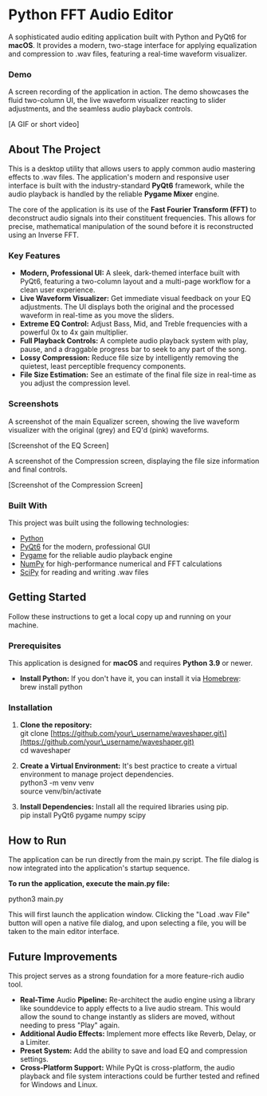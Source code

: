 

# **Python FFT Audio Editor**

A sophisticated audio editing application built with Python and PyQt6 for **macOS**. It provides a modern, two-stage interface for applying equalization and compression to .wav files, featuring a real-time waveform visualizer.

### **Demo**

A screen recording of the application in action. The demo showcases the fluid two-column UI, the live waveform visualizer reacting to slider adjustments, and the seamless audio playback controls.

\[A GIF or short video\]

## **About The Project**

This is a desktop utility that allows users to apply common audio mastering effects to .wav files. The application's modern and responsive user interface is built with the industry-standard **PyQt6** framework, while the audio playback is handled by the reliable **Pygame Mixer** engine.

The core of the application is its use of the **Fast Fourier Transform (FFT)** to deconstruct audio signals into their constituent frequencies. This allows for precise, mathematical manipulation of the sound before it is reconstructed using an Inverse FFT.

### **Key Features**

* **Modern, Professional UI:** A sleek, dark-themed interface built with PyQt6, featuring a two-column layout and a multi-page workflow for a clean user experience.  
* **Live Waveform Visualizer:** Get immediate visual feedback on your EQ adjustments. The UI displays both the original and the processed waveform in real-time as you move the sliders.  
* **Extreme EQ Control:** Adjust Bass, Mid, and Treble frequencies with a powerful 0x to 4x gain multiplier.  
* **Full Playback Controls:** A complete audio playback system with play, pause, and a draggable progress bar to seek to any part of the song.  
* **Lossy Compression:** Reduce file size by intelligently removing the quietest, least perceptible frequency components.  
* **File Size Estimation:** See an estimate of the final file size in real-time as you adjust the compression level.

### **Screenshots**

A screenshot of the main Equalizer screen, showing the live waveform visualizer with the original (grey) and EQ'd (pink) waveforms.

\[Screenshot of the EQ Screen\]

A screenshot of the Compression screen, displaying the file size information and final controls.

\[Screenshot of the Compression Screen\]

### **Built With**

This project was built using the following technologies:

* [Python](https://www.python.org/)  
* [PyQt6](https://www.riverbankcomputing.com/software/pyqt/) for the modern, professional GUI  
* [Pygame](https://www.pygame.org/) for the reliable audio playback engine  
* [NumPy](https://numpy.org/) for high-performance numerical and FFT calculations  
* [SciPy](https://scipy.org/) for reading and writing .wav files

## **Getting Started**

Follow these instructions to get a local copy up and running on your machine.

### **Prerequisites**

This application is designed for **macOS** and requires **Python 3.9** or newer.

* **Install Python:** If you don't have it, you can install it via [Homebrew](https://brew.sh/):  
  brew install python

### **Installation**

1. **Clone the repository:**  
   git clone \[https://github.com/your\_username/waveshaper.git\](https://github.com/your\_username/waveshaper.git)  
   cd waveshaper

2. **Create a Virtual Environment:** It's best practice to create a virtual environment to manage project dependencies.  
   python3 \-m venv venv  
   source venv/bin/activate

3. **Install Dependencies:** Install all the required libraries using pip.  
   pip install PyQt6 pygame numpy scipy

## **How to Run**

The application can be run directly from the main.py script. The file dialog is now integrated into the application's startup sequence.

**To run the application, execute the main.py file:**

python3 main.py

This will first launch the application window. Clicking the "Load .wav File" button will open a native file dialog, and upon selecting a file, you will be taken to the main editor interface.

## **Future Improvements**

This project serves as a strong foundation for a more feature-rich audio tool.

* **Real-Time** Audio **Pipeline:** Re-architect the audio engine using a library like sounddevice to apply effects to a live audio stream. This would allow the sound to change instantly as sliders are moved, without needing to press "Play" again.  
* **Additional Audio Effects:** Implement more effects like Reverb, Delay, or a Limiter.  
* **Preset System:** Add the ability to save and load EQ and compression settings.  
* **Cross-Platform Support:** While PyQt is cross-platform, the audio playback and file system interactions could be further tested and refined for Windows and Linux.
